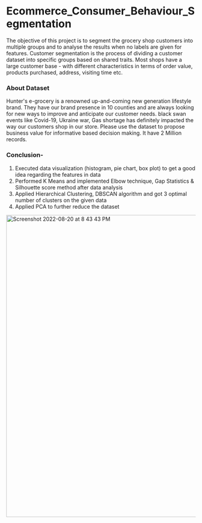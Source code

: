 # Ecommerce_Consumer_Behaviour_Segmentation
The objective of this project is to segment the grocery shop customers into multiple groups and to analyse the results when no labels are given for features.
Customer segmentation is the process of dividing a customer dataset into specific groups based on shared traits. Most shops have a large customer base - with different characteristics in terms of 
order value, products purchased, address, visiting time etc.
### About Dataset
Hunter's e-grocery is a renowned up-and-coming new generation lifestyle brand. They have our brand presence in 10 counties and are always looking for new ways to improve and anticipate our customer needs. 
black swan events like Covid-19, Ukraine war, Gas shortage has definitely impacted the way our customers shop in our store. Please use the dataset to propose business value for informative based 
decision making. It have 2 Million records.
### Conclusion-

1. Executed data visualization (histogram, pie chart, box plot) to get a good idea regarding the features in data 
2. Performed K Means and implemented Elbow technique, Gap Statistics & Silhouette score method after data analysis
3. Applied Hierarchical Clustering, DBSCAN algorithm and got 3 optimal number of clusters on the given data
4. Applied PCA to further reduce the dataset

<img width="804" alt="Screenshot 2022-08-20 at 8 43 43 PM" src="https://user-images.githubusercontent.com/97120462/185753724-410078db-a1d8-47d8-bd13-6f67ed8d1d23.png">

